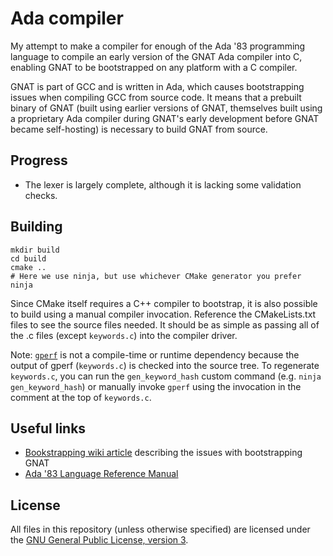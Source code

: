 # Ada compiler

My attempt to make a compiler for enough of the Ada '83 programming language to compile an early version
of the GNAT Ada compiler into C, enabling GNAT to be bootstrapped on any platform with a C compiler.

GNAT is part of GCC and is written in Ada, which causes bootstrapping issues
when compiling GCC from source code. It means that a prebuilt binary of GNAT (built
using earlier versions of GNAT, themselves built using a proprietary Ada compiler
during GNAT's early development before GNAT became self-hosting) is necessary to build
GNAT from source.

## Progress

- The lexer is largely complete, although it is lacking some validation checks.

## Building

    mkdir build
    cd build
    cmake ..
    # Here we use ninja, but use whichever CMake generator you prefer
    ninja

Since CMake itself requires a C++ compiler to bootstrap, it is also possible to build using a manual compiler
invocation. Reference the CMakeLists.txt files to see the source files needed. It should be as simple as passing
all of the .c files (except `keywords.c`) into the compiler driver.

Note: [`gperf`](https://www.gnu.org/software/gperf/) is not a compile-time or runtime dependency because the output of gperf (`keywords.c`) is checked into
the source tree. To regenerate `keywords.c`, you can run the `gen_keyword_hash` custom command (e.g. `ninja gen_keyword_hash`)
or manually invoke `gperf` using the invocation in the comment at the top of `keywords.c`.

## Useful links

- [Bookstrapping wiki article](https://bootstrapping.miraheze.org/wiki/Bootstrapping_Specific_Languages#Ada_and_SPARK) describing the issues with bootstrapping GNAT
- [Ada '83 Language Reference Manual](http://archive.adaic.com/standards/83lrm/html/ada_lrm.html)

## License

All files in this repository (unless otherwise specified) are licensed under the [GNU General Public License, version 3](https://www.gnu.org/licenses/gpl-3.0.html).

